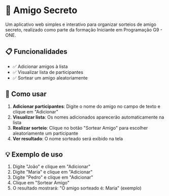 # 🎁 Amigo Secreto

Um aplicativo web simples e interativo para organizar sorteios de amigo secreto, realizado como parte da formação Iniciante em Programação G9 - ONE.

## 📋 Funcionalidades

- ✅ Adicionar amigos à lista
- ✅ Visualizar lista de participantes
- ✅ Sortear um amigo aleatoriamente

## 🚀 Como usar

1. **Adicionar participantes**: Digite o nome do amigo no campo de texto e clique em "Adicionar"
2. **Visualizar lista**: Os nomes adicionados aparecerão automaticamente na lista
3. **Realizar sorteio**: Clique no botão "Sortear Amigo" para escolher aleatoriamente um participante
4. **Ver resultado**: O nome sorteado será exibido na tela

## 💡 Exemplo de uso
1. Digite "João" e clique em "Adicionar"
2. Digite "Maria" e clique em "Adicionar"
3. Digite "Pedro" e clique em "Adicionar"
4. Clique em "Sortear Amigo"
5. O resultado mostrará: "O amigo sorteado é: Maria" (exemplo)